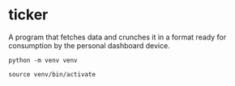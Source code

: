 # ticker

A program that fetches data and crunches it in a format ready for consumption by the personal dashboard device.

```
python -m venv venv

source venv/bin/activate


```